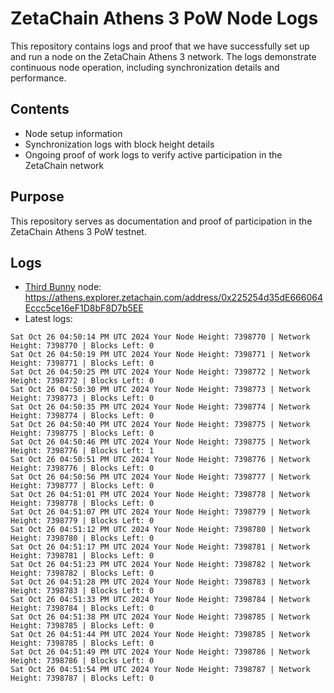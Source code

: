 # ZetaChain Athens 3 PoW Node Logs
This repository contains logs and proof that we have successfully set up and run a node on the ZetaChain Athens 3 network. The logs demonstrate continuous node operation, including synchronization details and performance.

## Contents
- Node setup information
- Synchronization logs with block height details
- Ongoing proof of work logs to verify active participation in the ZetaChain network

## Purpose
This repository serves as documentation and proof of participation in the ZetaChain Athens 3 PoW testnet.

## Logs

- [Third Bunny](https://thirdbunny.xyz/) node: https://athens.explorer.zetachain.com/address/0x225254d35dE666064Eccc5ce16eF1D8bF8D7b5EE
- Latest logs:
```
Sat Oct 26 04:50:14 PM UTC 2024 Your Node Height: 7398770 | Network Height: 7398770 | Blocks Left: 0
Sat Oct 26 04:50:19 PM UTC 2024 Your Node Height: 7398771 | Network Height: 7398771 | Blocks Left: 0
Sat Oct 26 04:50:25 PM UTC 2024 Your Node Height: 7398772 | Network Height: 7398772 | Blocks Left: 0
Sat Oct 26 04:50:30 PM UTC 2024 Your Node Height: 7398773 | Network Height: 7398773 | Blocks Left: 0
Sat Oct 26 04:50:35 PM UTC 2024 Your Node Height: 7398774 | Network Height: 7398774 | Blocks Left: 0
Sat Oct 26 04:50:40 PM UTC 2024 Your Node Height: 7398775 | Network Height: 7398775 | Blocks Left: 0
Sat Oct 26 04:50:46 PM UTC 2024 Your Node Height: 7398775 | Network Height: 7398776 | Blocks Left: 1
Sat Oct 26 04:50:51 PM UTC 2024 Your Node Height: 7398776 | Network Height: 7398776 | Blocks Left: 0
Sat Oct 26 04:50:56 PM UTC 2024 Your Node Height: 7398777 | Network Height: 7398777 | Blocks Left: 0
Sat Oct 26 04:51:01 PM UTC 2024 Your Node Height: 7398778 | Network Height: 7398778 | Blocks Left: 0
Sat Oct 26 04:51:07 PM UTC 2024 Your Node Height: 7398779 | Network Height: 7398779 | Blocks Left: 0
Sat Oct 26 04:51:12 PM UTC 2024 Your Node Height: 7398780 | Network Height: 7398780 | Blocks Left: 0
Sat Oct 26 04:51:17 PM UTC 2024 Your Node Height: 7398781 | Network Height: 7398781 | Blocks Left: 0
Sat Oct 26 04:51:23 PM UTC 2024 Your Node Height: 7398782 | Network Height: 7398782 | Blocks Left: 0
Sat Oct 26 04:51:28 PM UTC 2024 Your Node Height: 7398783 | Network Height: 7398783 | Blocks Left: 0
Sat Oct 26 04:51:33 PM UTC 2024 Your Node Height: 7398784 | Network Height: 7398784 | Blocks Left: 0
Sat Oct 26 04:51:38 PM UTC 2024 Your Node Height: 7398785 | Network Height: 7398785 | Blocks Left: 0
Sat Oct 26 04:51:44 PM UTC 2024 Your Node Height: 7398785 | Network Height: 7398785 | Blocks Left: 0
Sat Oct 26 04:51:49 PM UTC 2024 Your Node Height: 7398786 | Network Height: 7398786 | Blocks Left: 0
Sat Oct 26 04:51:54 PM UTC 2024 Your Node Height: 7398787 | Network Height: 7398787 | Blocks Left: 0
```

